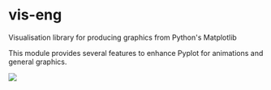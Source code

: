 # vis-eng
Visualisation library for producing graphics from Python's Matplotlib

This module provides several features to enhance Pyplot for animations and general graphics.

![](example/brach_comparison.gif)
